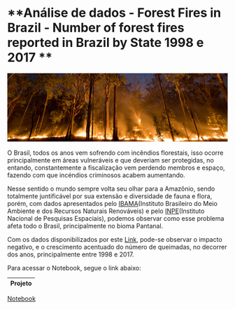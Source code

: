 # **Análise de dados - Forest Fires in Brazil - Number of forest fires reported in Brazil by State 1998 e 2017 **

![Banner books](https://github.com/felipeacardozo/Projetos-Data-Science/blob/main/projeto_forest_fires_in_brazil/img/banner-fire-forest.png)

 O Brasil, todos os anos vem sofrendo com incêndios florestais, isso ocorre principalmente em áreas vulneráveis e que deveriam ser protegidas, no entando, constantemente a fiscalização vem perdendo membros e espaço, fazendo com que incéndios criminosos acabem aumentando.
 
 Nesse sentido o mundo sempre volta seu olhar para a Amazônio, sendo totalmente juntificável por sua extensão e diversidade de fauna e flora, porém, com dados apresentados pelo [IBAMA](http://www.ibama.gov.br/index.php)(Instituto Brasileiro do Meio Ambiente e dos Recursos Naturais Renováveis) e pelo [INPE](http://www.inpe.br/)(Instituto Nacional de Pesquisas Espaciais), podemos observar como esse problema afeta todo o Brasil, principalmente no bioma Pantanal.
 
 Com os dados disponibilizados por este [Link](https://www.kaggle.com/gustavomodelli/forest-fires-in-brazil), pode-se observar o impacto negativo, e o crescimento acentuado do número de queimadas, no decorrer dos anos, principalmente entre 1998 e 2017.

 Para acessar o Notebook, segue o link abaixo:
 
Projeto | 
 ---|
[Notebook](https://github.com/felipeacardozo/Projetos-Data-Science/blob/main/projeto_forest_fires_in_brazil/projeto_forest_fires_in_brazil.ipynb)


